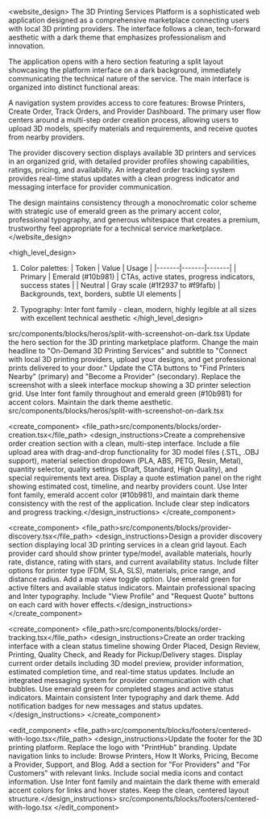 <website_design>
The 3D Printing Services Platform is a sophisticated web application designed as a comprehensive marketplace connecting users with local 3D printing providers. The interface follows a clean, tech-forward aesthetic with a dark theme that emphasizes professionalism and innovation.

The application opens with a hero section featuring a split layout showcasing the platform interface on a dark background, immediately communicating the technical nature of the service. The main interface is organized into distinct functional areas:

A navigation system provides access to core features: Browse Printers, Create Order, Track Orders, and Provider Dashboard. The primary user flow centers around a multi-step order creation process, allowing users to upload 3D models, specify materials and requirements, and receive quotes from nearby providers.

The provider discovery section displays available 3D printers and services in an organized grid, with detailed provider profiles showing capabilities, ratings, pricing, and availability. An integrated order tracking system provides real-time status updates with a clean progress indicator and messaging interface for provider communication.

The design maintains consistency through a monochromatic color scheme with strategic use of emerald green as the primary accent color, professional typography, and generous whitespace that creates a premium, trustworthy feel appropriate for a technical service marketplace.
</website_design>

<high_level_design>
1. Color palettes:
   | Token | Value | Usage |
   |-------|-------|-------|
   | Primary | Emerald (#10b981) | CTAs, active states, progress indicators, success states |
   | Neutral | Gray scale (#1f2937 to #f9fafb) | Backgrounds, text, borders, subtle UI elements |

2. Typography: Inter font family - clean, modern, highly legible at all sizes with excellent technical aesthetic
</high_level_design>

<components>
<edit_component>
<file_path>src/components/blocks/heros/split-with-screenshot-on-dark.tsx</file_path>
<design_instructions>Update the hero section for the 3D printing marketplace platform. Change the main headline to "On-Demand 3D Printing Services" and subtitle to "Connect with local 3D printing providers, upload your designs, and get professional prints delivered to your door." Update the CTA buttons to "Find Printers Nearby" (primary) and "Become a Provider" (secondary). Replace the screenshot with a sleek interface mockup showing a 3D printer selection grid. Use Inter font family throughout and emerald green (#10b981) for accent colors. Maintain the dark theme aesthetic.</design_instructions>
<references>src/components/blocks/heros/split-with-screenshot-on-dark.tsx</references>
</edit_component>

<create_component>
<file_path>src/components/blocks/order-creation.tsx</file_path>
<design_instructions>Create a comprehensive order creation section with a clean, multi-step interface. Include a file upload area with drag-and-drop functionality for 3D model files (.STL, .OBJ support), material selection dropdown (PLA, ABS, PETG, Resin, Metal), quantity selector, quality settings (Draft, Standard, High Quality), and special requirements text area. Display a quote estimation panel on the right showing estimated cost, timeline, and nearby providers count. Use Inter font family, emerald accent color (#10b981), and maintain dark theme consistency with the rest of the application. Include clear step indicators and progress tracking.</design_instructions>
</create_component>

<create_component>
<file_path>src/components/blocks/provider-discovery.tsx</file_path>
<design_instructions>Design a provider discovery section displaying local 3D printing services in a clean grid layout. Each provider card should show printer type/model, available materials, hourly rate, distance, rating with stars, and current availability status. Include filter options for printer type (FDM, SLA, SLS), materials, price range, and distance radius. Add a map view toggle option. Use emerald green for active filters and available status indicators. Maintain professional spacing and Inter typography. Include "View Profile" and "Request Quote" buttons on each card with hover effects.</design_instructions>
</create_component>

<create_component>
<file_path>src/components/blocks/order-tracking.tsx</file_path>
<design_instructions>Create an order tracking interface with a clean status timeline showing Order Placed, Design Review, Printing, Quality Check, and Ready for Pickup/Delivery stages. Display current order details including 3D model preview, provider information, estimated completion time, and real-time status updates. Include an integrated messaging system for provider communication with chat bubbles. Use emerald green for completed stages and active status indicators. Maintain consistent Inter typography and dark theme. Add notification badges for new messages and status updates.</design_instructions>
</create_component>

<edit_component>
<file_path>src/components/blocks/footers/centered-with-logo.tsx</file_path>
<design_instructions>Update the footer for the 3D printing platform. Replace the logo with "PrintHub" branding. Update navigation links to include: Browse Printers, How It Works, Pricing, Become a Provider, Support, and Blog. Add a section for "For Providers" and "For Customers" with relevant links. Include social media icons and contact information. Use Inter font family and maintain the dark theme with emerald accent colors for links and hover states. Keep the clean, centered layout structure.</design_instructions>
<references>src/components/blocks/footers/centered-with-logo.tsx</references>
</edit_component>
</components>